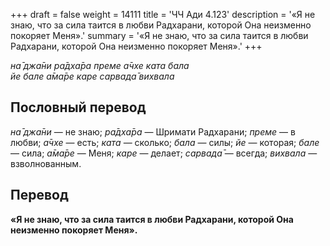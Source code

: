 +++
draft = false
weight = 14111
title = 'ЧЧ Ади 4.123'
description = '«Я не знаю, что за сила таится в любви Радхарани, которой Она неизменно покоряет Меня».'
summary = '«Я не знаю, что за сила таится в любви Радхарани, которой Она неизменно покоряет Меня».'
+++

_на̄ джа̄ни ра̄дха̄ра преме а̄чхе ката бала  
йе бале а̄ма̄ре каре сарвада̄ вихвала_

## Пословный перевод

_на̄_ _джа̄ни_ — не знаю; _ра̄дха̄ра_ — Шримати Радхарани; _преме_ — в любви; _а̄чхе_ — есть; _ката_ — сколько; _бала_ — силы; _йе_ — которая; _бале_ — сила; _а̄ма̄ре_ — Меня; _каре_ — делает; _сарвада̄_ — всегда; _вихвала_ — взволнованным.

## Перевод

**«Я не знаю, что за сила таится в любви Радхарани, которой Она неизменно покоряет Меня».**
